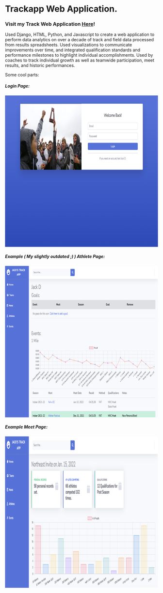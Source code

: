# Trackapp Web Application.

### Visit my Track Web Application [Here](https://natrackstats.com/)!

Used Django, HTML, Python, and Javascript to create a web application to perform data analytics on over a decade of track and field data processed from results spreadsheets. Used visualizations to communicate improvements over time, and integrated qualification standards and performance milestones to highlight individual accomplishments. Used by coaches to track individual growth as well as teamwide participation, meet results, and historic performances.


Some cool parts:

##### Login Page:

<img src="login_page.png" height="500">

<br>

##### Example ( My slightly outdated ;) ) Athlete Page:

<img src="example_athlete.png" height="500">

<br>

##### Example Meet Page:

<img src="example_meet.png" height="500">


